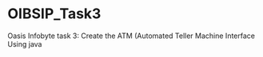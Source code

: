 # OIBSIP_Task3
Oasis Infobyte task 3: Create the ATM (Automated Teller Machine Interface Using java
